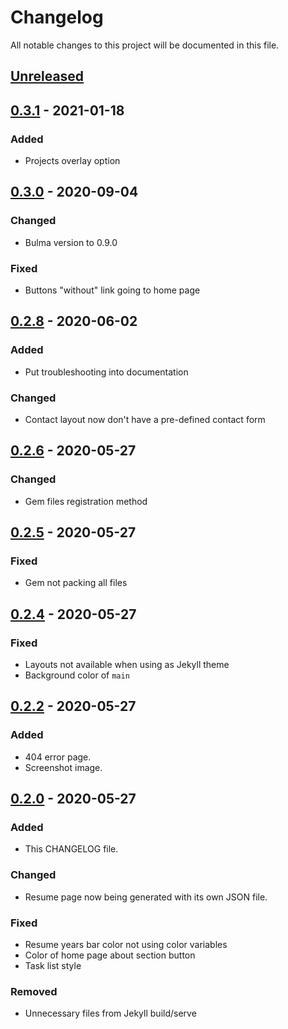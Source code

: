 # Changelog

All notable changes to this project will be documented in this file.

## [Unreleased]

## [0.3.1] - 2021-01-18

### Added

- Projects overlay option

## [0.3.0] - 2020-09-04

### Changed

- Bulma version to 0.9.0

### Fixed

- Buttons "without" link going to home page

## [0.2.8] - 2020-06-02

### Added

- Put troubleshooting into documentation

### Changed

- Contact layout now don't have a pre-defined contact form

## [0.2.6] - 2020-05-27

### Changed

- Gem files registration method

## [0.2.5] - 2020-05-27

### Fixed

- Gem not packing all files

## [0.2.4] - 2020-05-27

### Fixed

- Layouts not available when using as Jekyll theme
- Background color of `main`

## [0.2.2] - 2020-05-27

### Added

- 404 error page.
- Screenshot image.

## [0.2.0] - 2020-05-27

### Added

- This CHANGELOG file.

### Changed

- Resume page now being generated with its own JSON file.

### Fixed

- Resume years bar color not using color variables
- Color of home page about section button
- Task list style

### Removed

- Unnecessary files from Jekyll build/serve


[unreleased]: https://github.com/oAGoulart/vitrina/compare/v0.3.1...HEAD
[0.3.1]: https://github.com/oAGoulart/vitrina/releases/tag/v0.3.1
[0.3.0]: https://github.com/oAGoulart/vitrina/releases/tag/v0.3.0
[0.2.8]: https://github.com/oAGoulart/vitrina/releases/tag/v0.2.8
[0.2.6]: https://github.com/oAGoulart/vitrina/releases/tag/v0.2.6
[0.2.5]: https://github.com/oAGoulart/vitrina/releases/tag/v0.2.5
[0.2.4]: https://github.com/oAGoulart/vitrina/releases/tag/v0.2.4
[0.2.2]: https://github.com/oAGoulart/vitrina/releases/tag/v0.2.2
[0.2.0]: https://github.com/oAGoulart/vitrina/releases/tag/v0.2.0
